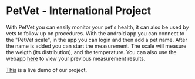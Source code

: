# PetVet - International Project

With PetVet you can easily monitor your pet's health, it can also be used by vets to follow up on procedures. 
With the android app you can connect to the "PetVet scale", in the app you can login and then add a pet name. After the name is added you can start the measurement. The scale will measure the weigth (its distribution), and the temperature.
You can also use the webapp [here](https://petvet-268116.web.app/) to view your previous measurement results.


[This](https://ap.cloud.panopto.eu/Panopto/Pages/Viewer.aspx?id=0ec85a0f-d598-4ed0-a042-aba900d65575) is a live demo of our project.